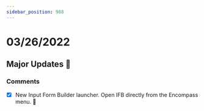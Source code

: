 ```yaml
---
sidebar_position: 988
---
```


# 03/26/2022

## Major Updates :rocket:

### Comments

- [X] New Input Form Builder launcher. Open IFB directly from the Encompass menu. :confetti_ball: